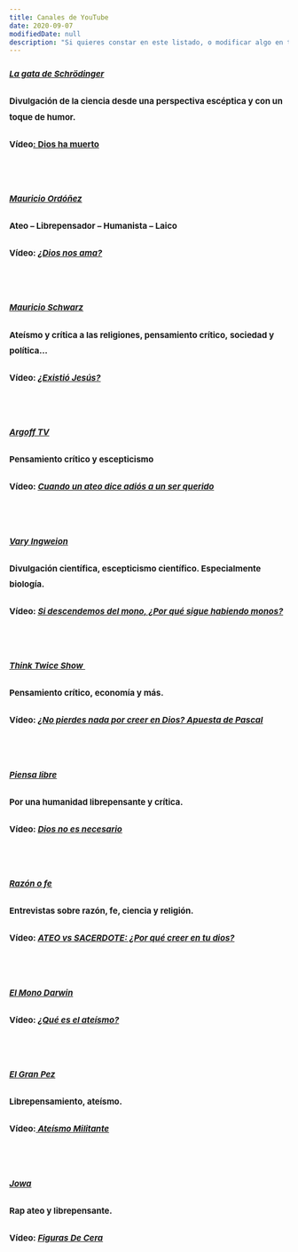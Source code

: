 ```yaml
---
title: Canales de YouTube
date: 2020-09-07
modifiedDate: null
description: "Si quieres constar en este listado, o modificar algo en tu descripción, escríbenos a apalhu.org@gmail.com"
---
```


<div id="comp-k83bfoga3" class="_1Z_nJ" data-testid="richTextElement"><h3 class="font_9" style="line-height:1.875em;font-size:15px"><span class="color_11"><span style="font-style:italic"><span style="font-weight:bold"><span style="text-decoration:underline"><a href="https://www.youtube.com/channel/UCoXtmmnLCbXDiSo8GxsmOzA/featured" target="_blank" rel="nofollow noopener">La gata de Schrödinger</a></span></span></span></span></h3><h3 class="font_9" style="line-height:1.875em;font-size:15px"><span class="color_11">Divulgación de la ciencia desde una perspectiva escéptica y con un toque de humor.</span></h3><h3 class="font_9" style="line-height:1.875em;font-size:15px"><span class="color_11">Vídeo<span style="text-decoration:underline"><span style="font-weight:bold">:&nbsp;<a href="https://www.youtube.com/watch?v=TdT5mW8iQUo&amp;t=5s" target="_blank" rel="nofollow noopener">Dios ha muerto</a></span></span></span></h3><h3 class="font_9" style="line-height:1.875em;font-size:15px"><span class="color_11"><span class="wixGuard">​</span></span></h3><h3 class="font_9" style="line-height:1.875em;font-size:15px"><span class="color_11"><span style="font-style:italic"><span style="font-weight:bold"><span style="text-decoration:underline"><a href="https://www.youtube.com/user/mogrosso87" target="_blank" rel="nofollow noopener">Mauricio Ordóñez</a></span></span></span></span></h3><h3 class="font_9" style="line-height:1.875em;font-size:15px"><span class="color_11">Ateo – Librepensador – Humanista – Laico</span></h3><h3 class="font_9" style="line-height:1.875em;font-size:15px"><span class="color_11">Vídeo:&nbsp;<span style="font-weight:bold"><span style="font-style:italic"><span style="text-decoration:underline"><a href="https://www.youtube.com/watch?v=ZnOFsc-aGHY" target="_blank" rel="nofollow noopener">¿Dios nos ama?</a></span></span></span></span></h3><h3 class="font_9" style="line-height:1.875em;font-size:15px"><span class="color_11"><span class="wixGuard">​</span>​</span></h3><h3 class="font_9" style="line-height:1.875em;font-size:15px"><span class="color_11"><span style="font-weight:bold"><span style="font-style:italic"><span style="text-decoration:underline"><a href="https://www.youtube.com/user/tionoc/featured" target="_blank" rel="nofollow noopener">Mauricio Schwarz</a></span></span></span></span></h3><h3 class="font_9" style="line-height:1.875em;font-size:15px"><span class="color_11">Ateísmo y crítica a las religiones, pensamiento crítico,&nbsp;sociedad y política...</span></h3><h3 class="font_9" style="line-height:1.875em;font-size:15px"><span class="color_11">Vídeo:&nbsp;<span style="font-weight:bold"><span style="font-style:italic"><span style="text-decoration:underline"><a href="https://www.youtube.com/watch?v=uVmRdqU7aeY" target="_blank" rel="nofollow noopener">¿Existió Jesús?</a></span></span></span></span></h3><h3 class="font_9" style="line-height:1.875em;font-size:15px"><span class="color_11"><span class="wixGuard">​</span>​</span></h3><h3 class="font_9" style="line-height:1.875em;font-size:15px"><span class="color_11"><span style="text-decoration:underline"><a href="https://www.youtube.com/user/argofftv" target="_blank" rel="nofollow noopener"><span style="font-style:italic"><span style="font-weight:bold">Argoff TV</span></span></a></span></span></h3><h3 class="font_9" style="line-height:1.875em;font-size:15px"><span class="color_11">Pensamiento crítico y escepticismo</span></h3><h3 class="font_9" style="line-height:1.875em;font-size:15px"><span class="color_11">Vídeo: <span style="font-weight:bold"><span style="font-style:italic"><span style="text-decoration:underline"><a href="https://www.youtube.com/watch?v=q9fqp5xp720&amp;t=76s" target="_blank" rel="nofollow noopener">Cuando un ateo dice adiós a un ser querido</a></span></span></span></span></h3><h3 class="font_9" style="line-height:1.875em;font-size:15px"><span class="color_11"><span class="wixGuard">​</span></span></h3><h3 class="font_9" style="line-height:1.875em;font-size:15px"><span class="color_11"><span style="font-weight:bold"><span style="font-style:italic"><span style="text-decoration:underline"><a href="https://www.youtube.com/user/ingweion/featured" target="_blank" rel="nofollow noopener">Vary Ingweion</a></span></span></span></span></h3><h3 class="font_9" style="line-height:1.875em;font-size:15px"><span class="color_11">Divulgación científica, escepticismo científico. Especialmente biología.</span></h3><h3 class="font_9" style="line-height:1.875em;font-size:15px"><span class="color_11">Vídeo:&nbsp;<span style="font-style:italic"><span style="font-weight:bold"><span style="text-decoration:underline"><a href="https://www.youtube.com/watch?v=9aNK0fQfd5I&amp;t=7s" target="_blank" rel="nofollow noopener">Si descendemos del mono, ¿Por qué sigue habiendo monos?</a></span></span></span></span></h3><h3 class="font_9" style="line-height:1.875em;font-size:15px"><span class="color_11"><span class="wixGuard">​</span>​</span></h3><h3 class="font_9" style="line-height:1.875em;font-size:15px"><span class="color_11"><span style="font-style:italic"><span style="font-weight:bold"><span style="text-decoration:underline"><a href="https://www.youtube.com/user/ThinkTwiceShow/featured" target="_blank" rel="nofollow noopener">Think Twice Show&nbsp;</a></span></span></span></span></h3><h3 class="font_9" style="line-height:1.875em;font-size:15px"><span class="color_11">Pensamiento crítico,&nbsp;economía y más.</span></h3><h3 class="font_9" style="line-height:1.875em;font-size:15px"><span class="color_11">Vídeo:&nbsp;<span style="font-weight:bold"><span style="font-style:italic"><span style="text-decoration:underline"><a href="https://www.youtube.com/watch?v=xXMSN2lqFXM&amp;t=2s" target="_blank" rel="nofollow noopener">¿No pierdes nada por creer en Dios? Apuesta de Pascal</a></span></span></span></span></h3><h3 class="font_9" style="line-height:1.875em;font-size:15px"><span class="color_11"><span style="font-weight:bold"><span style="font-style:italic"><span style="text-decoration:underline"><span class="wixGuard">​</span>​</span></span></span></span></h3><h3 class="font_9" style="line-height:1.875em;font-size:15px"><span class="color_11"><span style="font-weight:bold"><span style="font-style:italic"><span style="text-decoration:underline"><a href="https://www.youtube.com/channel/UCZpZRjQJgozUKQ5KZwA0MBQ" target="_blank" rel="nofollow noopener">Piensa libre</a></span></span></span></span></h3><h3 class="font_9" style="line-height:1.875em;font-size:15px"><span class="color_11">Por una humanidad librepensante y crítica.</span></h3><h3 class="font_9" style="line-height:1.875em;font-size:15px"><span class="color_11">Vídeo:&nbsp;<span style="font-weight:bold"><span style="font-style:italic"><span style="text-decoration:underline"><a href="https://www.youtube.com/watch?v=yPUW8_SaDmg&amp;t=231s" target="_blank" rel="nofollow noopener">Dios no es necesario</a></span></span></span></span></h3><h3 class="font_9" style="line-height:1.875em;font-size:15px"><span class="color_11">​</span></h3><h3 class="font_9" style="line-height:1.875em;font-size:15px"><span class="color_11"><span style="font-weight:bold"><span style="font-style:italic"><span style="text-decoration:underline"><a href="https://www.youtube.com/channel/UCNwhHxz-xUv07Xq8O9IqxVg" target="_blank" rel="nofollow noopener">Razón o fe</a></span></span></span></span></h3><h3 class="font_9" style="line-height:1.875em;font-size:15px"><span class="color_11">Entrevistas sobre razón, fe, ciencia y religión.</span></h3><h3 class="font_9" style="line-height:1.875em;font-size:15px"><span class="color_11">Vídeo: <a href="https://www.youtube.com/watch?v=Lo3bX9BXnfc" target="_blank" rel="nofollow noopener"><span style="font-weight:bold"><span style="font-style: italic;"><span style="text-decoration:underline">ATEO vs SACERDOTE: ¿Por qué creer en tu dios?</span></span></span></a></span></h3><h3 class="font_9" style="line-height:1.875em;font-size:15px"><span class="color_11">​</span></h3><h3 class="font_9" style="line-height:1.875em;font-size:15px"><span class="color_11"><span style="font-weight:bold"><span style="font-style:italic"><span style="text-decoration:underline"><a href="https://www.youtube.com/watch?v=rgNqOzxSmXc" target="_blank" rel="nofollow noopener">El Mono Darwin</a></span></span></span></span></h3><h3 class="font_9" style="line-height:1.875em;font-size:15px"><span class="color_11">Vídeo:&nbsp;<span style="font-weight:bold"><span style="font-style:italic"><span style="text-decoration:underline"><a href="https://www.youtube.com/watch?v=rgNqOzxSmXc&amp;t=101s" target="_blank" rel="nofollow noopener">¿Qué es el ateísmo?</a></span></span></span>&nbsp; &nbsp; &nbsp;&nbsp;</span></h3><h3 class="font_9" style="line-height:1.875em;font-size:15px"><span class="color_11">​</span></h3><h3 class="font_9" style="line-height:1.875em;font-size:15px"><span class="color_11"><span style="font-weight:bold"><span style="font-style:italic"><span style="text-decoration:underline"><a href="https://www.youtube.com/channel/UCyohhXiiKsYmVVTqriAcfDQ" target="_blank" rel="nofollow noopener">El Gran Pez</a></span></span></span>&nbsp; &nbsp; &nbsp;&nbsp;</span></h3><h3 class="font_9" style="line-height:1.875em;font-size:15px"><span class="color_11">Librepensamiento, ateísmo.</span></h3><h3 class="font_9" style="line-height:1.875em;font-size:15px"><span class="color_11">Vídeo:<span style="font-weight:bold"><span style="font-style:italic"><span style="text-decoration:underline">&nbsp;<a href="https://www.youtube.com/watch?v=gLIEBnWrEW8" target="_blank" rel="nofollow noopener">Ateísmo Militante</a></span></span></span>&nbsp; &nbsp; &nbsp;&nbsp;</span></h3><h3 class="font_9" style="line-height:1.875em;font-size:15px"><span class="color_11">​</span></h3><h3 class="font_9" style="line-height:1.875em;font-size:15px"><span class="color_11"><span style="font-weight:bold"><span style="font-style:italic"><span style="text-decoration:underline"><a href="https://www.youtube.com/channel/UC5ZxQce9basQvcZeJ_ZXA_A" target="_blank" rel="nofollow noopener">Jowa</a></span></span></span>&nbsp; &nbsp; &nbsp;&nbsp;</span></h3><h3 class="font_9" style="line-height:1.875em;font-size:15px"><span class="color_11">Rap ateo y librepensante.</span></h3><h3 class="font_9" style="line-height:1.875em;font-size:15px"><span class="color_11">Vídeo:&nbsp;<span style="font-weight:bold"><span style="font-style:italic"><span style="text-decoration:underline"><a href="https://www.youtube.com/watch?v=uByG0t1Zyuo" target="_blank" rel="nofollow noopener">Figuras De Cera</a></span></span></span></span></h3><h3 class="font_9" style="line-height:1.875em;font-size:15px"><span class="color_11"><span class="wixGuard">​</span></span></h3><h3 class="font_9" style="line-height:1.875em;font-size:15px"><span class="color_11"><span class="wixGuard">​</span></span></h3></div>